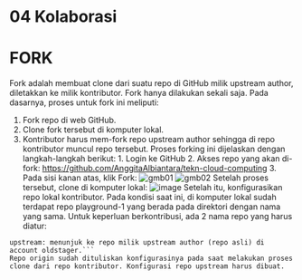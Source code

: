 # 04 Kolaborasi
# FORK
  Fork adalah membuat clone dari suatu repo di GitHub milik upstream author, diletakkan ke milik kontributor. Fork hanya dilakukan sekali saja. Pada dasarnya, proses untuk fork ini meliputi:
  1. Fork repo di web GitHub.
  2. Clone fork tersebut di komputer lokal.
  3. Kontributor harus mem-fork repo upstream author sehingga di repo kontributor muncul repo tersebut. Proses forking ini dijelaskan dengan langkah-langkah berikut:
    1. Login ke GitHub
    2. Akses repo yang akan di-fork: https://github.com/AnggitaAlbiantara/tekn-cloud-computing
    3. Pada sisi kanan atas, klik Fork:
      ![gmb01](https://user-images.githubusercontent.com/114986359/224532029-5095463c-3965-4cbf-b0bc-4c82aebbe591.png)
      ![gmb02](https://user-images.githubusercontent.com/114986359/224532068-f40696e9-2c78-42a6-a2a9-58454dca1f94.png)
Setelah proses tersebut, clone di komputer lokal:
      ![image](https://user-images.githubusercontent.com/114986359/224532247-899312ac-a165-4964-9af6-022171515e76.png)
Setelah itu, konfigurasikan repo lokal kontributor. Pada kondisi saat ini, di komputer lokal sudah terdapat repo playground-1 yang berada pada direktori dengan nama yang sama. Untuk keperluan berkontribusi, ada 2 nama repo yang harus diatur:
  ```origin: menunjuk ke repo milik kontributor di GitHub, hasil dari fork.
  upstream: menunjuk ke repo milik upstream author (repo asli) di account oldstager.```
Repo origin sudah dituliskan konfigurasinya pada saat melakukan proses clone dari repo kontributor. Konfigurasi repo upstream harus dibuat.
